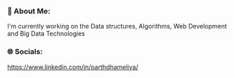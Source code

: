 ### 💫 About Me:

I'm currently working on the Data structures, Algorithms, Web Development and Big Data Technologies

### 🌐 Socials:
https://www.linkedin.com/in/parthdhameliya/
<!--
**parthdhameliya09/parthdhameliya09** is a ✨ _special_ ✨ repository because its `README.md` (this file) appears on your GitHub profile.
Here are some ideas to get you started:

- 🔭 I’m currently working on ...
- 🌱 I’m currently learning ...
- 👯 I’m looking to collaborate on ...
- 🤔 I’m looking for help with ...
- 💬 Ask me about ...
- 📫 How to reach me: ...
- 😄 Pronouns: ...
- ⚡ Fun fact: ...
-->
